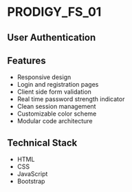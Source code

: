 # PRODIGY_FS_01
<h2>User Authentication</h2>

<h2>Features</h2>
<ul>
<li>Responsive design</li>
<li>Login and registration pages</li>
<li>Client side form validation</li>
<li>Real time password strength indicator</li>
<li>Clean session management</li>
<li>Customizable color scheme</li>
<li>Modular code architecture</li>
</ul>

<h2>Technical Stack</h2>
<ul>
<li>HTML</li>
<li>CSS</li>
<li>JavaScript</li>
<li>Bootstrap</li>
</ul>
